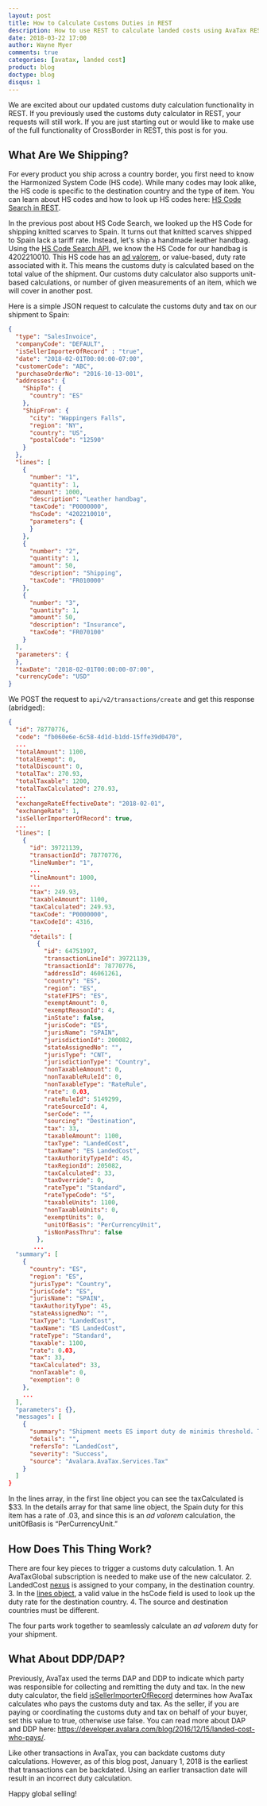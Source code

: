 ```yaml
---
layout: post
title: How to Calculate Customs Duties in REST
description: How to use REST to calculate landed costs using AvaTax REST API.
date: 2018-03-22 17:00
author: Wayne Myer
comments: true
categories: [avatax, landed cost]
product: blog
doctype: blog
disqus: 1
---
```


We are excited about our updated customs duty calculation functionality in REST. If you previously used the customs duty calculator in REST, your requests will still work. If you are just starting out or would like to make use of the full functionality of CrossBorder in REST, this post is for you.
<h2>What Are We Shipping?</h2>
For every product you ship across a country border, you first need to know the Harmonized System Code (HS code). While many codes may look alike, the HS code is specific to the destination country and the type of item. You can learn about HS codes and how to look up HS codes here: <a href="/blog/2018/03/13/hs-code-search-in-rest/" target="_blank">HS Code Search in REST</a>. 

In the previous post about HS Code Search, we looked up the HS Code for shipping knitted scarves to Spain. It turns out that knitted scarves shipped to Spain lack a tariff rate. Instead, let's ship a handmade leather handbag. Using the <a href="/api-reference/avatax/rest/v2/methods/Definitions/ListCrossBorderCodes/" target="_blank">HS Code Search API</a>, we know the HS Code for our handbag is 4202210010. This HS code has an <a href="https://en.wikipedia.org/wiki/Ad_valorem_tax" target="_blank" class="italic">ad valorem</a>, or value-based, duty rate associated with it. This means the customs duty is calculated based on the total value of the shipment. Our customs duty calculator also supports unit-based calculations, or number of given measurements of an item, which we will cover in another post.

Here is a simple JSON request to calculate the customs duty and tax on our shipment to Spain:
```json
{
  "type": "SalesInvoice",
  "companyCode": "DEFAULT",
  "isSellerImporterOfRecord" : "true",
  "date": "2018-02-01T00:00:00-07:00",
  "customerCode": "ABC",
  "purchaseOrderNo": "2016-10-13-001",
  "addresses": {
    "ShipTo": {
      "country": "ES"
    },
    "ShipFrom": {
      "city": "Wappingers Falls",
      "region": "NY",
      "country": "US",
      "postalCode": "12590"
    }
  },
  "lines": [
    {
      "number": "1",
      "quantity": 1,
      "amount": 1000,
      "description": "Leather handbag",
      "taxCode": "P0000000",
      "hsCode": "4202210010",
      "parameters": {
      }
    },
    {
      "number": "2",
      "quantity": 1,
      "amount": 50,
      "description": "Shipping",
      "taxCode": "FR010000"
    },
    {
      "number": "3",
      "quantity": 1,
      "amount": 50,
      "description": "Insurance",
      "taxCode": "FR070100"
    }
  ],
  "parameters": {   
  },
  "taxDate": "2018-02-01T00:00:00-07:00",
  "currencyCode": "USD"
}
```


We POST the request to `api/v2/transactions/create` and get this response (abridged):
```json
{
  "id": 78770776,
  "code": "fb060e6e-6c58-4d1d-b1dd-15ffe39d0470",
  ...
  "totalAmount": 1100,
  "totalExempt": 0,
  "totalDiscount": 0,
  "totalTax": 270.93,
  "totalTaxable": 1200,
  "totalTaxCalculated": 270.93,
  ...
  "exchangeRateEffectiveDate": "2018-02-01",
  "exchangeRate": 1,
  "isSellerImporterOfRecord": true,
  ...
  "lines": [
    {
      "id": 39721139,
      "transactionId": 78770776,
      "lineNumber": "1",
      ...
      "lineAmount": 1000,
      ...
      "tax": 249.93,
      "taxableAmount": 1100,
      "taxCalculated": 249.93,
      "taxCode": "P0000000",
      "taxCodeId": 4316,
      ...
      "details": [
        {
          "id": 64751997,
          "transactionLineId": 39721139,
          "transactionId": 78770776,
          "addressId": 46061261,
          "country": "ES",
          "region": "ES",
          "stateFIPS": "ES",
          "exemptAmount": 0,
          "exemptReasonId": 4,
          "inState": false,
          "jurisCode": "ES",
          "jurisName": "SPAIN",
          "jurisdictionId": 200082,
          "stateAssignedNo": "",
          "jurisType": "CNT",
          "jurisdictionType": "Country",
          "nonTaxableAmount": 0,
          "nonTaxableRuleId": 0,
          "nonTaxableType": "RateRule",
          "rate": 0.03,
          "rateRuleId": 5149299,
          "rateSourceId": 4,
          "serCode": "",
          "sourcing": "Destination",
          "tax": 33,
          "taxableAmount": 1100,
          "taxType": "LandedCost",
          "taxName": "ES LandedCost",
          "taxAuthorityTypeId": 45,
          "taxRegionId": 205082,
          "taxCalculated": 33,
          "taxOverride": 0,
          "rateType": "Standard",
          "rateTypeCode": "S",
          "taxableUnits": 1100,
          "nonTaxableUnits": 0,
          "exemptUnits": 0,
          "unitOfBasis": "PerCurrencyUnit",
          "isNonPassThru": false
        },
       ...
  "summary": [
    {
      "country": "ES",
      "region": "ES",
      "jurisType": "Country",
      "jurisCode": "ES",
      "jurisName": "SPAIN",
      "taxAuthorityType": 45,
      "stateAssignedNo": "",
      "taxType": "LandedCost",
      "taxName": "ES LandedCost",
      "rateType": "Standard",
      "taxable": 1100,
      "rate": 0.03,
      "tax": 33,
      "taxCalculated": 33,
      "nonTaxable": 0,
      "exemption": 0
    },
    ...
  ],
  "parameters": {},
  "messages": [
    {
      "summary": "Shipment meets ES import duty de minimis threshold. Therefore, import duty applies.",
      "details": "",
      "refersTo": "LandedCost",
      "severity": "Success",
      "source": "Avalara.AvaTax.Services.Tax"
    }
  ]
}
```


In the lines array, in the first line object you can see the taxCalculated is $33. In the details array for that same line object, the Spain duty for this item has a rate of .03, and since this is an *ad valorem* calculation, the unitOfBasis is “PerCurrencyUnit.” 

<h2>How Does This Thing Work?</h2>
There are four key pieces to trigger a customs duty calculation. 
1. An AvaTaxGlobal subscription is needed to make use of the new calculator. 
2. LandedCost <a href="/api-reference/avatax/rest/v2/models/NexusModel/" target="_blank">nexus</a> is assigned to your company, in the destination country.
3. In the <a href="/api-reference/avatax/rest/v2/models/LineItemModel/" target="_blank">lines object</a>, a valid value in the hsCode field is used to look up the duty rate for the destination country. 
4. The source and destination countries must be different. 

The four parts work together to seamlessly calculate an *ad valorem* duty for your shipment.

<h2>What About DDP/DAP?</h2>
Previously, AvaTax used the terms DAP and DDP to indicate which party was responsible for collecting and remitting the duty and tax. In the new duty calculator, the field <a href="/api-reference/avatax/rest/v2/models/CreateTransactionModel/" target="_blank">isSellerImporterOfRecord</a> determines how AvaTax calculates who pays the customs duty and tax. As the seller, if you are paying or coordinating the customs duty and tax on behalf of your buyer, set this value to true, otherwise use false. You can read more about DAP and DDP here: <a href="/blog/2016/12/15/landed-cost-who-pays/" target="_blank">https://developer.avalara.com/blog/2016/12/15/landed-cost-who-pays/</a>. 

Like other transactions in AvaTax, you can backdate customs duty calculations. However, as of this blog post, January 1, 2018 is the earliest that transactions can be backdated. Using an earlier transaction date will result in an incorrect duty calculation.

Happy global selling!
